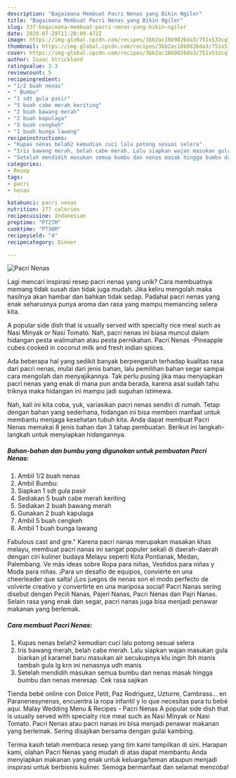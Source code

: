 ```yaml
---
description: "Bagaimana Membuat Pacri Nenas yang Bikin Ngiler"
title: "Bagaimana Membuat Pacri Nenas yang Bikin Ngiler"
slug: 337-bagaimana-membuat-pacri-nenas-yang-bikin-ngiler
date: 2020-07-29T11:28:09.472Z
image: https://img-global.cpcdn.com/recipes/3bb2ac18b9826da3/751x532cq70/pacri-nenas-foto-resep-utama.jpg
thumbnail: https://img-global.cpcdn.com/recipes/3bb2ac18b9826da3/751x532cq70/pacri-nenas-foto-resep-utama.jpg
cover: https://img-global.cpcdn.com/recipes/3bb2ac18b9826da3/751x532cq70/pacri-nenas-foto-resep-utama.jpg
author: Isaac Strickland
ratingvalue: 3.3
reviewcount: 5
recipeingredient:
- "1/2 buah nenas"
- " Bumbu"
- "1 sdt gula pasir"
- "5 buah cabe merah keriting"
- "2 buah bawang merah"
- "2 buah kapulaga"
- "5 buah cengkeh"
- "1 buah bunga lawang"
recipeinstructions:
- "Kupas nenas belah2 kemudian cuci lalu potong sesuai selera"
- "Iris bawang merah, belah cabe merah. Lalu siapkan wajan masukan gula biarkan jd karamel baru masukan air secukupnya klu ingin lbh manis tambah gula lg krn ini nenasnya udh manis"
- "Setelah mendidih masukan semua bumbu dan nenas masak hingga bumbu dan nenas meresap. Cek rasa sajikan"
categories:
- Resep
tags:
- pacri
- nenas

katakunci: pacri nenas 
nutrition: 277 calories
recipecuisine: Indonesian
preptime: "PT27M"
cooktime: "PT36M"
recipeyield: "4"
recipecategory: Dinner

---
```



![Pacri Nenas](https://img-global.cpcdn.com/recipes/3bb2ac18b9826da3/751x532cq70/pacri-nenas-foto-resep-utama.jpg)

Lagi mencari inspirasi resep pacri nenas yang unik? Cara membuatnya memang tidak susah dan tidak juga mudah. Jika keliru mengolah maka hasilnya akan hambar dan bahkan tidak sedap. Padahal pacri nenas yang enak seharusnya punya aroma dan rasa yang mampu memancing selera kita.

A popular side dish that is usually served with specialty rice meal such as Nasi Minyak or Nasi Tomato. Nah, pacri nenas ini biasa muncul dalam hidangan pesta walimahan atau pesta pernikahan. Pacri Nenas -Pineapple cubes cooked in coconut milk and fresh indian spices.

Ada beberapa hal yang sedikit banyak berpengaruh terhadap kualitas rasa dari pacri nenas, mulai dari jenis bahan, lalu pemilihan bahan segar sampai cara mengolah dan menyajikannya. Tak perlu pusing jika mau menyiapkan pacri nenas yang enak di mana pun anda berada, karena asal sudah tahu triknya maka hidangan ini mampu jadi suguhan istimewa.


Nah, kali ini kita coba, yuk, variasikan pacri nenas sendiri di rumah. Tetap dengan bahan yang sederhana, hidangan ini bisa memberi manfaat untuk membantu menjaga kesehatan tubuh kita. Anda dapat membuat Pacri Nenas memakai 8 jenis bahan dan 3 tahap pembuatan. Berikut ini langkah-langkah untuk menyiapkan hidangannya.

<!--inarticleads1-->

##### Bahan-bahan dan bumbu yang digunakan untuk pembuatan Pacri Nenas:

1. Ambil 1/2 buah nenas
1. Ambil  Bumbu:
1. Siapkan 1 sdt gula pasir
1. Sediakan 5 buah cabe merah keriting
1. Sediakan 2 buah bawang merah
1. Gunakan 2 buah kapulaga
1. Ambil 5 buah cengkeh
1. Ambil 1 buah bunga lawang


Fabulous cast and gre.&#34; Karena pacri nanas merupakan masakan khas melayu, membuat pacri nanas ini sangat populer sekali di daerah-daerah dengan ciri kuliner budaya Melayu seperti Kota Pontianak, Medan, Palembang. Ve más ideas sobre Ropa para niñas, Vestidos para niñas y Moda para niñas. ¡Para un desafío de equipos, conviérte en una cheerleader que salta! ¡Los juegos de nenas son el modo perfecto de volverte creativo y convertirte en una mariposa social! Pacri Nanas sering disebut dengan Pecili Nanas, Pajeri Nanas, Pacri Nenas dan Pajri Nanas. Selain rasa yang enak dan segar, pacri nanas juga bisa menjadi penawar makanan yang berlemak. 

<!--inarticleads2-->

##### Cara membuat Pacri Nenas:

1. Kupas nenas belah2 kemudian cuci lalu potong sesuai selera
1. Iris bawang merah, belah cabe merah. Lalu siapkan wajan masukan gula biarkan jd karamel baru masukan air secukupnya klu ingin lbh manis tambah gula lg krn ini nenasnya udh manis
1. Setelah mendidih masukan semua bumbu dan nenas masak hingga bumbu dan nenas meresap. Cek rasa sajikan


Tienda bebé online con Dolce Petit, Paz Rodriguez, Uzturre, Cambrass… en Paranenesynenas, encuentra la ropa infantil y lo que necesitas para tu bebé aquí. Malay Wedding Menu &amp; Recipes - Pacri Nenas A popular side dish that is usually served with specialty rice meal such as Nasi Minyak or Nasi Tomato. Pacri Nenas atau pacri nanas ini bisa menjadi penawar makanan yang berlemak. Sering disajikan bersama dengan gulai kambing. 

Terima kasih telah membaca resep yang tim kami tampilkan di sini. Harapan kami, olahan Pacri Nenas yang mudah di atas dapat membantu Anda menyiapkan makanan yang enak untuk keluarga/teman ataupun menjadi inspirasi untuk berbisnis kuliner. Semoga bermanfaat dan selamat mencoba!
